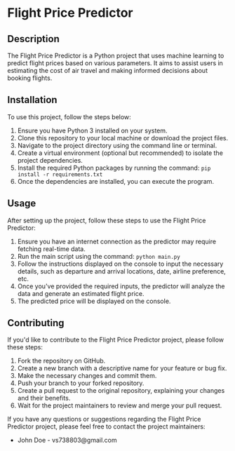 <!DOCTYPE html>
<html>
<head>
  <title>Flight Price Predictor - README</title>
</head>
<body>
  <h1>Flight Price Predictor</h1>
  <h2>Description</h2>
  <p>The Flight Price Predictor is a Python project that uses machine learning to predict flight prices based on various parameters. It aims to assist users in estimating the cost of air travel and making informed decisions about booking flights.</p>
  <h2>Installation</h2>
  <p>To use this project, follow the steps below:</p>
  <ol>
    <li>Ensure you have Python 3 installed on your system.</li>
    <li>Clone this repository to your local machine or download the project files.</li>
    <li>Navigate to the project directory using the command line or terminal.</li>
    <li>Create a virtual environment (optional but recommended) to isolate the project dependencies.</li>
    <li>Install the required Python packages by running the command: <code>pip install -r requirements.txt</code></li>
    <li>Once the dependencies are installed, you can execute the program.</li>
  </ol>
  <h2>Usage</h2>
  <p>After setting up the project, follow these steps to use the Flight Price Predictor:</p>
  <ol>
    <li>Ensure you have an internet connection as the predictor may require fetching real-time data.</li>
    <li>Run the main script using the command: <code>python main.py</code></li>
    <li>Follow the instructions displayed on the console to input the necessary details, such as departure and arrival locations, date, airline preference, etc.</li>
    <li>Once you've provided the required inputs, the predictor will analyze the data and generate an estimated flight price.</li>
    <li>The predicted price will be displayed on the console.</li>
  </ol>
  <h2>Contributing</h2>
  <p>If you'd like to contribute to the Flight Price Predictor project, please follow these steps:</p>
  <ol>
    <li>Fork the repository on GitHub.</li>
    <li>Create a new branch with a descriptive name for your feature or bug fix.</li>
    <li>Make the necessary changes and commit them.</li>
    <li>Push your branch to your forked repository.</li>
    <li>Create a pull request to the original repository, explaining your changes and their benefits.</li>
    <li>Wait for the project maintainers to review and merge your pull request.</li>
  </ol>
  <p>If you have any questions or suggestions regarding the Flight Price Predictor project, please feel free to contact the project maintainers:</p>
  <ul>
    <li>John Doe - vs738803@gmail.com</li>
   
  </ul>
</body>
</html>
